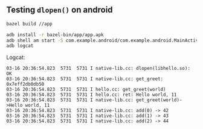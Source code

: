 ## Testing `dlopen()` on android


```sh
bazel build //app

adb install -r bazel-bin/app/app.apk
adb shell am start -S com.example.android/com.example.android.MainActivity
adb logcat
```

Logcat:

    03-16 20:36:54.823  5731  5731 I native-lib.cc: dlopen(libhello.so): OK
    03-16 20:36:54.823  5731  5731 I native-lib.cc: get_greet: 0x7eff2db0db50
    03-16 20:36:54.823  5731  5731 I hello.cc: get_greet(world)
    03-16 20:36:54.823  5731  5731 I hello.cc: ret: Hello world, 11
    03-16 20:36:54.823  5731  5731 I native-lib.cc: get_greet(world)->Hello world, 11
    03-16 20:36:54.823  5731  5731 I native-lib.cc: add(0) -> 42
    03-16 20:36:54.823  5731  5731 I native-lib.cc: add(1) -> 43
    03-16 20:36:54.823  5731  5731 I native-lib.cc: add(2) -> 44
